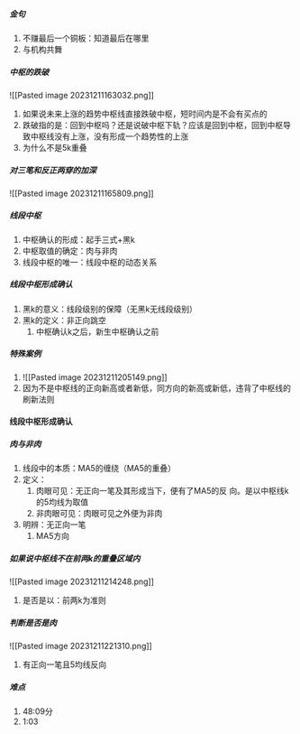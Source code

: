 ##### 金句
1. 不赚最后一个铜板：知道最后在哪里
2. 与机构共舞
##### 中枢的跌破
![[Pasted image 20231211163032.png]]
1. 如果说未来上涨的趋势中枢线直接跌破中枢，短时间内是不会有买点的
2. 跌破指的是：回到中枢吗？还是说破中枢下轨？应该是回到中枢，回到中枢导致中枢线没有上涨，没有形成一个趋势性的上涨
3. 为什么不是5k重叠
##### 对三笔和反正两穿的加深
![[Pasted image 20231211165809.png]]
##### 线段中枢
1. 中枢确认的形成：起手三式+黑k
2. 中枢取值的确定：肉与非肉
3. 线段中枢的唯一：线段中枢的动态关系
##### 线段中枢形成确认
1. 黑k的意义：线段级别的保障（无黑k无线段级别）
2. 黑k的定义：非正向跳空
	1. 中枢确认k之后，新生中枢确认之前
##### 特殊案例
1. ![[Pasted image 20231211205149.png]]
2. 因为不是中枢线的正向新高或者新低，同方向的新高或新低，违背了中枢线的刷新法则
#### 线段中枢形成确认
##### 肉与非肉
1. 线段中的本质：MA5的缠绕（MA5的重叠）
2. 定义：
	1. 肉眼可见：无正向一笔及其形成当下，便有了MA5的反 向。是以中枢线k的5均线为取值
	2. 非肉眼可见：肉眼可见之外便为非肉
3. 明辨：无正向一笔
	1. MA5方向
##### 如果说中枢线不在前两k的重叠区域内
![[Pasted image 20231211214248.png]]
1. 是否是以：前两k为准则
##### 判断是否是肉
![[Pasted image 20231211221310.png]]
1. 有正向一笔且5均线反向
##### 难点
1. 48:09分
2. 1:03